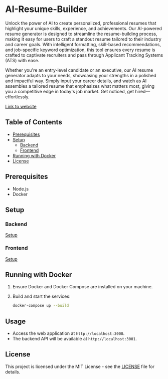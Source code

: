 # AI-Resume-Builder

Unlock the power of AI to create personalized, professional resumes that highlight your unique skills, experience, and achievements. Our AI-powered resume generator is designed to streamline the resume-building process, making it easy for users to craft a standout resume tailored to their industry and career goals. With intelligent formatting, skill-based recommendations, and job-specific keyword optimization, this tool ensures every resume is crafted to captivate recruiters and pass through Applicant Tracking Systems (ATS) with ease.

Whether you're an entry-level candidate or an executive, our AI resume generator adapts to your needs, showcasing your strengths in a polished and impactful way. Simply input your career details, and watch as AI assembles a tailored resume that emphasizes what matters most, giving you a competitive edge in today's job market. Get noticed, get hired—effortlessly.

[Link to website](https://main.d496augql7sjq.amplifyapp.com)

## Table of Contents

- [Prerequisites](#prerequisites)
- [Setup](#setup)
  - [Backend](#backend)
  - [Frontend](#frontend)
- [Running with Docker](#running-with-docker)
- [License](#license)

## Prerequisites

- Node.js
- Docker

## Setup

### Backend

[Setup](./backend/README.md)

### Frontend

[Setup](./frontend/README.md)

## Running with Docker

1. Ensure Docker and Docker Compose are installed on your machine.

2. Build and start the services:
   ```sh
   docker-compose up --build
   ```

## Usage

- Access the web application at `http://localhost:3000`.
- The backend API will be available at `http://localhost:3001`.

## License

This project is licensed under the MIT License - see the [LICENSE](LICENSE) file for details.
